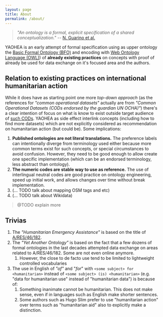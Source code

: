 ```yaml
---
layout: page
title: About
permalink: /about/
---
```


> _"An ontology is a formal, explicit specification of a shared conceptualization."_
> -- [N. Guarino et al.](https://iaoa.org/isc2012/docs/Guarino2009_What_is_an_Ontology.pdf)

YAOHEA is an early attempt of formal specification using as upper ontology the
[Basic Formal Ontology (BFO)](https://basic-formal-ontology.org/)
and encoding with [Web Ontology Language (OWL)](https://en.wikipedia.org/wiki/Web_Ontology_Language))
of **already existing practices**
on concepts with proof of already be used for data exchange on it's focused area and the authors.


## Relation to existing practices on international humanitarian action

While it does have as starting point one more _top-down approach_
(as the references for _"common operational datasets"_ actually are from _"Common Operational Datasets (CODs endorsed by the guardian UN OCHA)"_)
there's a clear intention of focus on what is know to exist outside target audience of [such CODs](https://cod.unocha.org/). YAOHEA as side effect interlink concepts (including how to find more datasets) which are not explicitly considered as recommendation on humanitarian action (but could be). Some implications:

1. **Published ontologies are not literal translations.** The preference labels can intentionally diverge from terminology used either because more common terms exist for such concepts, or special circumstances to avoid confusion. However, they need to be good enough to allow create one specific implementation (which can be an endorsed terminology, less abstract than ontology).
2. **The numeric codes are stable way to use as reference.** The use of interlingual neutral codes are good practice on ontology engineering, speed up initial work, and allows changes over time without break implementation.
3. (... TODO talk about mapping OSM tags and etc)
4. (... TODO talk about Wikidata)

> @TODO explain more

<!--

This is the base Jekyll theme. You can find out more info about customizing your Jekyll theme, as well as basic Jekyll usage documentation at [jekyllrb.com](https://jekyllrb.com/)

You can find the source code for Minima at GitHub:
[jekyll][jekyll-organization] /
[minima](https://github.com/jekyll/minima)

You can find the source code for Jekyll at GitHub:
[jekyll][jekyll-organization] /
[jekyll](https://github.com/jekyll/jekyll)


[jekyll-organization]: https://github.com/jekyll

-->


## Trivias
1. The _"Humanitarian Emergency Assistance"_ is based on the title of [A/RES/46/182](https://undocs.org/Home/Mobile?FinalSymbol=A/RES/46/182).
2. The _"Yet Another Ontology"_ is based on the fact that a few dozens of formal ontologies in the last decades attempted data exchange on areas related to A/RES/46/182. Some are not even online anymore.
    1. However, the close to de facto use tend to be limited to lightweight controlled vocabularies
3. The use in English of _"of"_ and "_for_" with `<some subject> for <humanitarian>` instead of `<some subject> (is) <humanitarian>` (e.g. "data for humanitarian use" instead of "humanitarian data") is because of:
    1. Something inanimate cannot be humanitarian. This does not make sense, even if in languages such as English make shorter sentences.
    2. Some authors such as Hugo Slim prefer to use "humanitarian action" over terms such as "humanitarian aid" also to explicitly make a distinction.